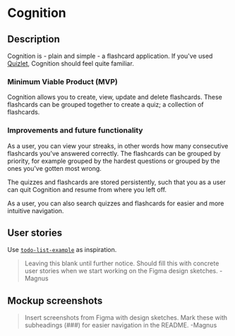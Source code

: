# Cognition

## Description

Cognition is - plain and simple - a flashcard application. If you've used [Quizlet](https://quizlet.com/), Cognition
should feel quite familiar.

### Minimum Viable Product (MVP)

Cognition allows you to create, view, update and delete flashcards. These flashcards can be grouped together to create a
quiz; a collection of flashcards.

### Improvements and future functionality

As a user, you can view your streaks, in other words how many consecutive flashcards you've answered correctly. The
flashcards can be grouped by priority, for example grouped by the hardest questions or grouped by the ones you've gotten
most wrong.

The quizzes and flashcards are stored persistently, such that you as a user can quit Cognition and resume from where you
left off.

As a user, you can also search quizzes and flashcards for easier and more intuitive navigation.

## User stories

Use [`todo-list-example`](https://gitlab.stud.idi.ntnu.no/it1901/todo-list/-/blob/master/brukerhistorier.md) as
inspiration.

> Leaving this blank until further notice.
> Should fill this with concrete user stories when we start working on the Figma design sketches. - Magnus

## Mockup screenshots

> Insert screenshots from Figma with design sketches.
> Mark these with subheadings (###) for easier navigation in the README. -Magnus

